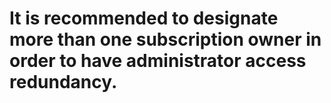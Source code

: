 # It is recommended to designate more than one subscription owner in order to have administrator access redundancy.
